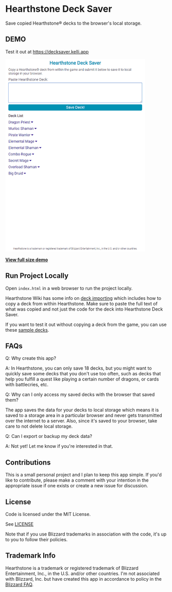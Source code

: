 # Hearthstone Deck Saver

Save copied Hearthstone® decks to the browser's local storage. 

## DEMO

Test it out at https://decksaver.kelli.app

![demo](https://github.com/kellim/hs-deck-saver/blob/master/demo/demo-434x600.gif)   

**[View full size demo](https://github.com/kellim/hs-deck-saver/blob/master/demo/demo.gif)**

## Run Project Locally

Open `index.html` in a web browser to run the project locally. 

Hearthstone Wiki has some info on [deck importing](https://hearthstone.gamepedia.com/Deck_Importing) which includes how to copy a deck from within Hearthstone. Make sure to paste the full text of what was copied and not just the code for the deck into Hearthstone Deck Saver.

If you want to test it out without copying a deck from the game, you can use these [sample decks](https://github.com/kellim/hs-deck-saver/blob/master/SAMPLE-DECKS.md).

## FAQs 

Q: Why create this app?  

A: In Hearthstone, you can only save 18 decks, but you might want to quickly save some decks that you don't use too often, such as decks that help you fulfill a quest like playing a certain number of dragons, or cards with battlecries, etc. 

Q: Why can I only access my saved decks with the browser that saved them? 

The app saves the data for your decks to local storage which means it is saved to a storage area in a particular browser and never gets transmitted over the internet to a server. Also, since it's saved to your browser, take care to not delete local storage. 

Q: Can I export or backup my deck data?

A: Not yet! Let me know if you're interested in that.

## Contributions

This is a small personal project and I plan to keep this app simple. If you'd like to contribute, please make a comment with your intention in the appropriate issue if one exists or create a new issue for discussion.

## License

Code is licensed under the MIT License. 

See [LICENSE](https://github.com/kellim/hs-deck-saver/blob/master/LICENSE)

Note that if you use Blizzard trademarks in association with the code, it's up to you to follow their policies.

## Trademark Info

Hearthstone is a trademark or registered trademark of Blizzard Entertainment, Inc., in the U.S. and/or other countries.
I'm not associated with Blizzard, Inc. but have created this app in accordance to policy in the [Blizzard FAQ](http://us.blizzard.com/en-us/company/about/legal-faq.html). 
